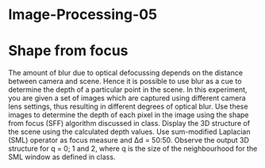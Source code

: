 # Image-Processing-05

# Shape from focus

The amount of blur due to optical defocussing depends on the distance between camera and
scene. Hence it is possible to use blur as a cue to determine the depth of a particular point in the
scene.
In this experiment, you are given a set of images which are captured using different camera lens
settings, thus resulting in different degrees of optical blur. Use these images to determine the depth
of each pixel in the image using the shape from focus (SFF) algorithm discussed in class. Display
the 3D structure of the scene using the calculated depth values.
Use sum-modified Laplacian (SML) operator as focus measure and Δd = 50:50. Observe the
output 3D structure for q = 0; 1 and 2, where q is the size of the neighbourhood for the SML
window as defined in class.
